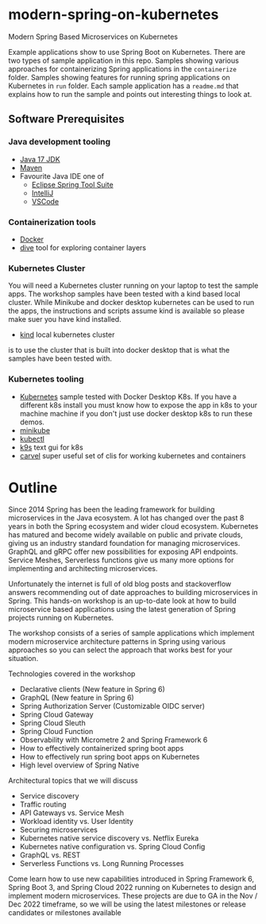 # modern-spring-on-kubernetes

Modern Spring Based Microservices on Kubernetes

Example applications show to use Spring Boot on Kubernetes. There are two types
of sample application in this repo. Samples showing various approaches for
containerizing Spring applications in the `containerize` folder.
Samples showing features for running spring applications on Kubernetes in `run`
folder. Each sample application has a `readme.md` that explains how to run the
sample and points out interesting things to look at.

## Software Prerequisites

### Java development tooling 
* [Java 17 JDK](https://adoptium.net/)
* [Maven](https://maven.apache.org/index.html)
* Favourite Java IDE one of
   * [Eclipse Spring Tool Suite](https://spring.io/tools) 
   * [IntelliJ](https://www.jetbrains.com/idea/download)
   * [VSCode](https://code.visualstudio.com/)

### Containerization tools
* [Docker](https://www.docker.com/products/docker-desktop)  
* [dive](https://github.com/wagoodman/dive) tool for exploring container layers

### Kubernetes Cluster 

You will need a Kubernetes cluster running on your laptop to test the sample
apps. The workshop samples have been tested with a kind based local cluster. 
While Minikube and docker desktop kubernetes can be used to run the apps, the
instructions and scripts assume kind is available so please make suer you have
kind installed.

* [kind](https://kind.sigs.k8s.io/docs/user/quick-start/) local kubernetes cluster

is to use the cluster that is built into docker desktop 
that is what the samples have been tested with. 

### Kubernetes tooling
* [Kubernetes](https://kubernetes.io/) sample tested with Docker Desktop K8s. If you have a different k8s install you must know how to expose the app in k8s to your machine machine if you don't just use docker desktop k8s to run these demos.
* [minikube](https://minikube.sigs.k8s.io/docs/start/)
* [kubectl](https://code.visualstudio.com/)
* [k9s](https://github.com/derailed/k9s) text gui for k8s
* [carvel](https://carvel.dev/) super useful set of clis for working kubernetes and containers 




# Outline 

Since 2014 Spring has been the leading framework for building microservices in
the Java ecosystem.  A lot has changed over the past 8 years in both the Spring 
ecosystem and wider cloud ecosystem. Kubernetes has matured and become widely
available on public and private clouds, giving us an industry standard 
foundation for managing microservices. GraphQL and gRPC offer new possibilities 
for exposing API endpoints. Service Meshes, Serverless functions give us many 
more options for implementing and architecting microservices.

Unfortunately the internet is full of old blog posts and stackoverflow answers 
recommending out of date approaches to building microservices in Spring. 
This hands-on workshop is an up-to-date look at how to build microservice 
based applications using the latest generation of Spring projects running 
on Kubernetes.

The workshop consists of a series of sample applications which implement modern
microservice architecture patterns in Spring using various approaches so you 
can select the approach that works best for your situation.

Technologies covered in the workshop

* Declarative clients (New feature in Spring 6)
* GraphQL (New feature in Spring 6)
* Spring Authorization Server (Customizable OIDC server)
* Spring Cloud Gateway
* Spring Cloud Sleuth
* Spring Cloud Function
* Observability with Micrometre 2 and Spring Framework 6
* How to effectively containerized spring boot apps
* How to effectively run spring boot apps on Kubernetes
* High level overview of Spring Native 


Architectural topics that we will discuss

* Service discovery
* Traffic routing
* API Gateways vs. Service Mesh
* Workload identity vs. User Identity
* Securing microservices
* Kubernetes native service discovery vs. Netflix Eureka
* Kubernetes native configuration  vs. Spring Cloud Config
* GraphQL vs. REST
* Serverless Functions vs. Long Running Processes

Come learn how to use new capabilities introduced in Spring Framework 6, 
Spring Boot 3, and Spring Cloud 2022 running on Kubernetes to design and 
implement modern microservices. These projects are due to GA in the Nov / Dec
2022 timeframe, so we will be using the latest milestones or release candidates 
or milestones available